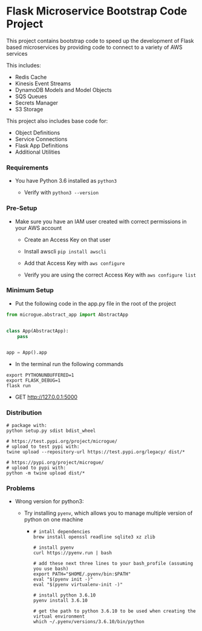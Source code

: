 # Flask Microservice Bootstrap Code Project

This project contains bootstrap code to speed up the development of Flask based microservices by providing code to connect to a variety of AWS services

This includes:
- Redis Cache
- Kinesis Event Streams
- DynamoDB Models and Model Objects
- SQS Queues
- Secrets Manager
- S3 Storage

This project also includes base code for:
- Object Definitions
- Service Connections
- Flask App Definitions
- Additional Utilities


### Requirements

- You have Python 3.6 installed as `python3`

    - Verify with `python3 --version`

### Pre-Setup

- Make sure you have an IAM user created with correct permissions in your AWS account

    - Create an Access Key on that user

    - Install awscli `pip install awscli`

    - Add that Access Key with `aws configure`

    - Verify you are using the correct Access Key with `aws configure list`

### Minimum Setup

- Put the following code in the app.py file in the root of the project

```python
from microgue.abstract_app import AbstractApp


class App(AbstractApp):
    pass


app = App().app

```

- In the terminal run the following commands

```
export PYTHONUNBUFFERED=1
export FLASK_DEBUG=1
flask run
```

- GET http://127.0.0.1:5000

### Distribution
```
# package with:
python setup.py sdist bdist_wheel

# https://test.pypi.org/project/microgue/
# upload to test pypi with:
twine upload --repository-url https://test.pypi.org/legacy/ dist/*

# https://pypi.org/project/microgue/
# upload to pypi with:
python -m twine upload dist/*
```

### Problems

- Wrong version for python3:

    - Try installing `pyenv`, which allows you to manage multiple version of python on one machine

        - ```
          # intall dependencies
          brew install openssl readline sqlite3 xz zlib

          # install pyenv
          curl https://pyenv.run | bash

          # add these next three lines to your bash_profile (assuming you use bash)
          export PATH="$HOME/.pyenv/bin:$PATH"
          eval "$(pyenv init -)"
          eval "$(pyenv virtualenv-init -)"

          # install python 3.6.10
          pyenv install 3.6.10

          # get the path to python 3.6.10 to be used when creating the virtual environment
          which ~/.pyenv/versions/3.6.10/bin/python
          ```
